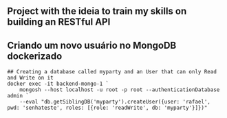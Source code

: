## Project with the ideia to train my skills on building an RESTful API

## Criando um novo usuário no MongoDB dockerizado

```shell
## Creating a database called myparty and an User that can only Read and Write on it
docker exec -it backend-mongo-1 `
    mongosh --host localhost -u root -p root --authenticationDatabase admin `
    --eval "db.getSiblingDB('myparty').createUser({user: 'rafael', pwd: 'senhateste', roles: [{role: 'readWrite', db: 'myparty'}]})"
```